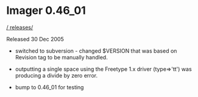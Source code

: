# Imager 0.46_01

[ / ](..) [releases/](./)

Released 30 Dec 2005

- switched to subversion - changed $VERSION that was based on Revision  tag to be manually handled.

- outputting a single space using the Freetype 1.x driver (type=>'tt')  was producing a divide by zero error.

- bump to 0.46_01 for testing